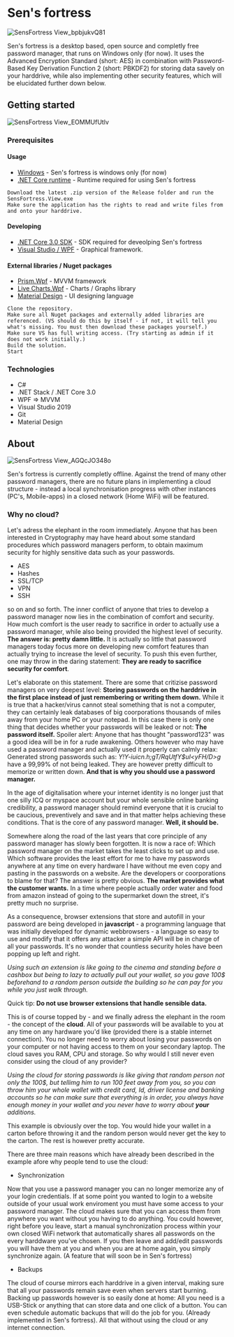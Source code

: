 # Sen's fortress
![SensFortress View_bpbjukvQ81](https://user-images.githubusercontent.com/49918134/74938679-bf98b780-53ee-11ea-9349-dd9f153e179a.jpg)

Sen's fortress is a desktop based, open source and completly free password manager, that runs on Windows only (for now). It uses the Advanced Encryption Standard (short: AES) in combination with Password-Based Key Derivation Function 2 (short: PBKDF2) for storing data savely on your harddrive, while also implementing other security features, which will be elucidated further down below. 

## Getting started
![SensFortress View_EOMMUfUtlv](https://user-images.githubusercontent.com/49918134/74938684-c0c9e480-53ee-11ea-91e0-4b199d202e70.jpg)

### Prerequisites
#### Usage
* [Windows](https://www.microsoft.com/de-de/software-download/) - Sen's fortress is windows only (for now)
* [.NET Core runtime](https://dotnet.microsoft.com/download) - Runtime required for using Sen's fortress

```
Download the latest .zip version of the Release folder and run the SensFortress.View.exe
Make sure the application has the rights to read and write files from and onto your harddrive.
```

#### Developing
* [.NET Core 3.0 SDK](https://dotnet.microsoft.com/download) - SDK required for deveolping Sen's fortress
* [Visual Studio / WPF](https://visualstudio.microsoft.com/de/downloads/) - Graphical framework.

#### External libraries / Nuget packages

* [Prism.Wpf](https://www.nuget.org/packages/Prism.Wpf/) - MVVM framework
* [Live Charts.Wpf](https://www.nuget.org/packages/LiveCharts.Wpf/) - Charts / Graphs library
* [Material Design](https://material.io/resources/) - UI designing language 

```
Clone the repository.
Make sure all Nuget packages and externally added libraries are referenced. (VS should do this by itself - if not, it will tell you what's missing. You must then download these packages yourself.)
Make sure VS has full writing access. (Try starting as admin if it does not work initially.)
Build the solution.
Start
```

### Technologies

* C#
* .NET Stack / .NET Core 3.0
* WPF => MVVM
* Visual Studio 2019
* Git
* Material Design

## About
![SensFortress View_AGQcJO348o](https://user-images.githubusercontent.com/49918134/75542539-50d7e180-5a20-11ea-82ad-19363c28d4ef.png)

Sen's fortress is currently completly offline. Against the trend of many other password managers, there are no future plans in implementing a cloud structure - instead a local synchronisation progress with other instances (PC's, Mobile-apps) in a closed network (Home WiFi) will be featured.

### Why no cloud?
Let's adress the elephant in the room immediately. Anyone that has been interested in Cryptography may have heard about some standard procedures which password managers perform, to obtain maximum security for highly sensitive data such as your passwords.

* AES
* Hashes
* SSL/TCP
* VPN
* SSH

so on and so forth. The inner conflict of anyone that tries to develop a password manager now lies in the combination of comfort and security. How much comfort is the user ready to sacrifice in order to actually use a password manager, while also being provided the highest level of security. **The answer is: pretty damn little.**
It is actually so little that password managers today focus more on developing new comfort features than actually trying to increase the level of security. To push this even further, one may throw in the daring statement: **They are ready to sacrifice security for comfort**.

Let's elaborate on this statement.
There are some that critizise password managers on very deepest level: **Storing passwords on the harddrive in the first place instead of just remembering or writing them down.** While it is true that a hacker/virus cannot steal something that is not a computer, they can certainly leak databases of big coorporations thousands of miles away from your home PC or your notepad. In this case there is only one thing that decides whether your passwords will be leaked or not: **The password itself.**
Spoiler alert: Anyone that has thought "password123" was a good idea will be in for a rude awakening. 
Others however who may have used a password manager and actually used it properly can calmly relax: Generated strong passwords such as: *Y!Y-iuicn.h;gT/RqUtfY$uI<yFH/D>g* have a 99,99% of not being leaked. They are however pretty difficult to memorize or written down. **And that is why you should use a password manager.** 

In the age of digitalisation where your internet identity is no longer just that one silly ICQ or myspace account but your whole sensible online banking credibility, a password manager should remind everyone that it is crucial to be caucious, preventively and save and in that matter helps achieving these conditions. That is the core of any password manager. **Well, it should be.**

Somewhere along the road of the last years that core principle of any password manager has slowly been forgotten. It is now a race of: Which password manager on the market takes the least clicks to set up and use. Which software provides the least effort for me to have my passwords anywhere at any time on every hardware I have without me even copy and pasting in the passwords on a website. Are the developers or coorporations to blame for that? The answer is pretty obvious. **The market provides what the customer wants.** In a time where people actually order water and food from amazon instead of going to the supermarket down the street, it's pretty much no surprise.   

As a consequence, browser extensions that store and autofill in your password are being developed in **javascript** - a programming language that was initially developed for dynamic webbrowsers - a language so easy to use and modify that it offers any attacker a simple API will be in charge of all your passwords. It's no wonder that countless security holes have been popping up left and right. 

*Using such an extension is like going to the cinema and standing before a cashbox but being to lazy to actually pull out your wallet, so you gave 100$ beforehand to a random person outside the building so he can pay for you while you just walk through.*

Quick tip: **Do not use browser extensions that handle sensible data.**

This is of course topped by - and we finally adress the elephant in the room - the concept of the **cloud**.
All of your passwords will be available to you at any time on any hardware you'd like (provided there is a stable internet connection). You no longer need to worry about losing your passwords on your computer or not having access to them on your secondary laptop. The cloud saves you RAM, CPU and storage. So why would I still never even consider using the cloud of any provider? 

*Using the cloud for storing passwords is like giving that random person not only the 100$, but tellimg him to run 100 feet away from you, so you can throw him your whole wallet with credit card, Id, driver license and banking accounts so he can make sure that everything is in order, you always have enough money in your wallet and you never have to worry about **your** additions.*

This example is obviously over the top. You would hide your wallet in a carton before throwing it and the random person would never get the key to the carton. The rest is however pretty accurate.

There are three main reasons which have already been described in the example afore why people tend to use the cloud:

* Synchronization

Now that you use a password manager you can no longer memorize any of your login credentials. If at some point you wanted to login to a website outside of your usual work enviroment you must have some access to your password manager. The cloud makes sure that you can access them from anywhere you want without you having to do anything.
You could however, right before you leave, start a manual synchronization process within your own closed WiFi network that automatically shares all passwords on the every harddware you've chosen. If you then leave and add/edit passwords you will have them at you and when you are at home again, you simply synchronize again. (A feature that will soon be in Sen's fortress)

* Backups

The cloud of course mirrors each harddrive in a given interval, making sure that all your passwords remain save even when servers start burning. Backing up passwords however is so easily done at home: All you need is a USB-Stick or anything that can store data and one click of a button. You can even schedule automatic backups that will do the job for you. (Already implemented in Sen's fortress). All that without using the cloud or any internet connection.

